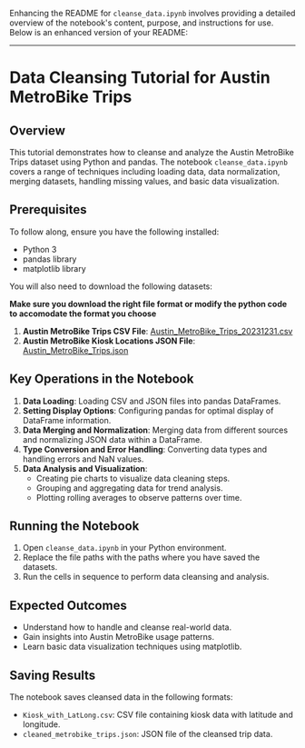 Enhancing the README for `cleanse_data.ipynb` involves providing a detailed overview of the notebook's content, purpose, and instructions for use. Below is an enhanced version of your README:

---

# Data Cleansing Tutorial for Austin MetroBike Trips

## Overview
This tutorial demonstrates how to cleanse and analyze the Austin MetroBike Trips dataset using Python and pandas. The notebook `cleanse_data.ipynb` covers a range of techniques including loading data, data normalization, merging datasets, handling missing values, and basic data visualization.

## Prerequisites
To follow along, ensure you have the following installed:
- Python 3
- pandas library
- matplotlib library

You will also need to download the following datasets:

**Make sure you download the right file format or modify the python code to accomodate the format you choose**

1. **Austin MetroBike Trips CSV File**: [Austin_MetroBike_Trips_20231231.csv](https://data.austintexas.gov/Transportation-and-Mobility/Austin-MetroBike-Trips/tyfh-5r8s/about_data)
2. **Austin MetroBike Kiosk Locations JSON File**: [Austin_MetroBike_Trips.json](https://data.austintexas.gov/Transportation-and-Mobility/Austin-MetroBike-Kiosk-Locations/qd73-bsdg/about_data)

## Key Operations in the Notebook
1. **Data Loading**: Loading CSV and JSON files into pandas DataFrames.
2. **Setting Display Options**: Configuring pandas for optimal display of DataFrame information.
3. **Data Merging and Normalization**: Merging data from different sources and normalizing JSON data within a DataFrame.
4. **Type Conversion and Error Handling**: Converting data types and handling errors and NaN values.
5. **Data Analysis and Visualization**: 
   - Creating pie charts to visualize data cleaning steps.
   - Grouping and aggregating data for trend analysis.
   - Plotting rolling averages to observe patterns over time.

## Running the Notebook
1. Open `cleanse_data.ipynb` in your Python environment.
2. Replace the file paths with the paths where you have saved the datasets.
3. Run the cells in sequence to perform data cleansing and analysis.

## Expected Outcomes
- Understand how to handle and cleanse real-world data.
- Gain insights into Austin MetroBike usage patterns.
- Learn basic data visualization techniques using matplotlib.

## Saving Results
The notebook saves cleansed data in the following formats:
- `Kiosk_with_LatLong.csv`: CSV file containing kiosk data with latitude and longitude.
- `cleaned_metrobike_trips.json`: JSON file of the cleansed trip data.
